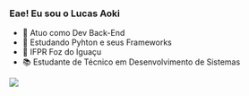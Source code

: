 ### Eae! Eu sou o Lucas Aoki

- 🔭 Atuo como Dev Back-End
- 🌱 Estudando Pyhton e seus Frameworks
- 🏫 IFPR Foz do Iguaçu
- 📚 Estudante de Técnico em Desenvolvimento de Sistemas

<picture>
<source
  srcset="https://github-readme-stats.vercel.app/api?username=lucaseduaoki&show_icons=true&theme=midnight-purple"
  media="(prefers-color-scheme: dark)"
/>
<source
  srcset="https://github-readme-stats.vercel.app/api?username=lucaseduaoki&show_icons=true"
  media="(prefers-color-scheme: light), (prefers-color-scheme: no-preference)"
/>
<img align="center" src="https://github-readme-stats.vercel.app/api?username=lucaseduaoki&show_icons=true" />
</picture>

<div>
  <img align="center" src="https://github-readme-stats.vercel.app/api/top-langs/?username=lucaseduaoki&layout=compact&theme=midnight-purple https://github.com/anuraghazra/github-readme-stats
</div>

